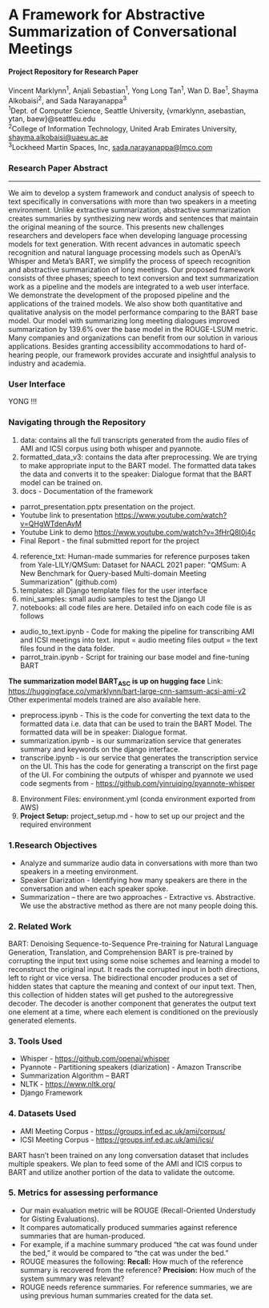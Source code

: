 # A Framework for Abstractive Summarization of Conversational Meetings
#### Project Repository for Research Paper

Vincent Marklynn<sup>1</sup>, Anjali Sebastian<sup>1</sup>, Yong Long Tan<sup>1</sup>, Wan D. Bae<sup>1</sup>,
Shayma Alkobaisi<sup>2</sup>, and Sada Narayanappa<sup>3</sup> <br>
<sup>1</sup>Dept. of Computer Science, Seattle University, {vmarklynn, asebastian, ytan, baew}@seattleu.edu <br>
<sup>2</sup>College of Information Technology, United Arab Emirates University, shayma.alkobaisi@uaeu.ac.ae <br>
<sup>3</sup>Lockheed Martin Spaces, Inc, sada.narayanappa@lmco.com

### Research Paper Abstract
---
We aim to develop a system framework and conduct analysis of speech to text specifically in conversations with more than two speakers in a meeting environment. Unlike extractive summarization, abstractive summarization creates summaries by synthesizing new words and sentences that maintain the original meaning of the source. This presents new challenges researchers and developers face when developing language processing models for text generation. With recent advances in automatic speech recognition and natural language processing models such as OpenAI’s Whisper and Meta’s BART, we simplify the process of speech recognition and abstractive summarization of long meetings. Our proposed framework consists of three phases; speech to text conversion and text summarization work as a pipeline and the models are integrated to a web user interface. We demonstrate the development of the proposed pipeline and the applications of the trained models. We also show both quantitative and qualitative analysis on the model performance comparing to the BART base model. Our model with summarizing long meeting dialogues improved summarization by 139.6% over the base model in the ROUGE-LSUM metric. Many companies and organizations can benefit from our solution in various applications. Besides granting accessibility accommodations to hard of- hearing people, our framework provides accurate and insightful analysis to industry and academia.

### User Interface 
YONG !!!

### Navigating through the Repository
1. data: contains all the full transcripts generated from the audio files of AMI and ICSI corpus using both whisper and pyannote.
2. formatted_data_v3: contains the data after preprocessing. We are trying to make appropriate input to the BART model. The formatted data takes the data and converts it to the speaker: Dialogue format that the BART model can be trained on.
3. docs - Documentation of the framework
- parrot_presentation.pptx presentation on the project. 
- Youtube link to presentation https://www.youtube.com/watch?v=QHgWTdenAyM
- Youtube Link to demo https://www.youtube.com/watch?v=3fHrQ8I0j4c
- Final Report - the final submitted report for the project
  
4. reference_txt:  Human-made summaries for reference purposes taken from  Yale-LILY/QMSum: Dataset for NAACL 2021 paper: "QMSum: A New Benchmark for Query-based Multi-domain Meeting Summarization" (github.com)  
5. templates: all Django template files for the user interface
6. mini_samples: small audio samples to test the Django UI
7. notebooks: all code files are here. Detailed info on each code file is as follows
- audio_to_text.ipynb - Code for making the pipeline for transcribing AMI and ICSI meetings into text. input = audio meeting files output = the text files found in the data folder.
- parrot_train.ipynb - Script for training our base model and fine-tuning BART 

**The summarization model BART<sub>ASC</sub> is up on hugging face**  Link: https://huggingface.co/vmarklynn/bart-large-cnn-samsum-acsi-ami-v2
Other experimental models trained are also available here. 

- preprocess.ipynb - This is the code for converting the text data to the formatted data i.e. data that can be used to train the BART Model. The formatted data will be in speaker: Dialogue format.
- summarization.ipynb - is our summarization service that generates summary and keywords on the django interface.
- transcribe.ipynb -  is our service that generates the transcription service on the UI. This has the code for generating a transcript on the first page of the UI. For combining the outputs of whisper and pyannote we used code segments from - https://github.com/yinruiqing/pyannote-whisper

8. Environment Files: environment.yml (conda environment exported from AWS)
9. **Project Setup:** project_setup.md - how to set up our project and the required environment


### 1.Research Objectives
- Analyze and summarize audio data in conversations with more than two speakers in a meeting environment.
- Speaker Diarization - Identifying how many speakers are there in the conversation and when each speaker spoke.  
- Summarization – there are two approaches - Extractive vs. Abstractive. We use the abstractive method as there are not many people doing this. 

### 2. Related Work
BART: Denoising Sequence-to-Sequence Pre-training for Natural Language Generation, Translation, and Comprehension 
BART is pre-trained by corrupting the input text using some noise schemes and learning a model to reconstruct the original input. It reads the corrupted input in both directions, left to right or vice versa. The bidirectional encoder produces a set of hidden states that capture the meaning and context of our input text. Then, this collection of hidden states will get pushed to the autoregressive decoder. The decoder is another component that generates the output text one element at a time, where each element is conditioned on the previously generated elements.

### 3. Tools Used
- Whisper -  https://github.com/openai/whisper  
- Pyannote - Partitioning speakers (diarization) - Amazon Transcribe 
- Summarization Algorithm – BART 
- NLTK - https://www.nltk.org/
- Django Framework  

### 4. Datasets Used
- AMI Meeting Corpus - https://groups.inf.ed.ac.uk/ami/corpus/ 
- ICSI Meeting Corpus - https://groups.inf.ed.ac.uk/ami/icsi/ 

BART hasn’t been trained on any long conversation dataset that includes multiple speakers. We plan to feed some of the AMI and ICIS corpus to BART and utilize another portion of the data to validate the outcome. 

### 5. Metrics for assessing performance
- Our main evaluation metric will be ROUGE (Recall-Oriented Understudy for Gisting Evaluations). 
- It compares automatically produced summaries against reference summaries that are human-produced. 
- For example, if a machine summary produced “the cat was found under the bed,” it would be compared to “the cat was under the bed.” 
- ROUGE measures the following: **Recall:** How much of the reference summary is recovered from the reference? **Precision:** How much of the system summary was relevant? 
- ROUGE needs reference summaries. For reference summaries, we are using previous human summaries created for the data set.
